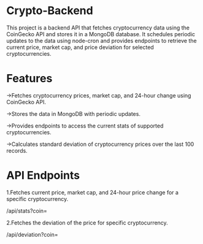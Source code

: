 # Crypto-Backend

This project is a backend API that fetches cryptocurrency data using the CoinGecko API and stores it in a MongoDB database. It schedules periodic updates to the data using node-cron and provides endpoints to retrieve the current price, market cap, and price deviation for selected cryptocurrencies.

# Features

->Fetches cryptocurrency prices, market cap, and 24-hour change using CoinGecko API.

->Stores the data in MongoDB with periodic updates.

->Provides endpoints to access the current stats of supported cryptocurrencies.

->Calculates standard deviation of cryptocurrency prices over the last 100 records.

# API Endpoints

1.Fetches current price, market cap, and 24-hour price change for a specific cryptocurrency.

/api/stats?coin=

2.Fetches the deviation of the price for specific cryptocurrency.

/api/deviation?coin=
